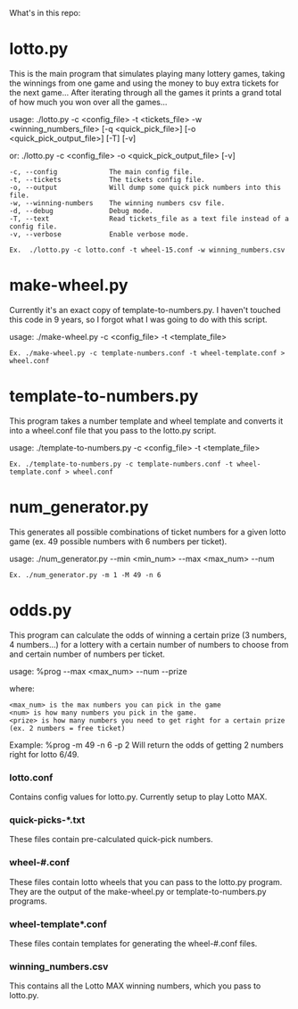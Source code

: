 What's in this repo:

# lotto.py
This is the main program that simulates playing many lottery games, taking the winnings from one game and using the money to buy extra tickets for the next game...  After iterating through all the games it prints a grand total of how much you won over all the games...

usage: ./lotto.py -c <config_file> -t <tickets_file> -w <winning_numbers_file> [-q <quick_pick_file>] [-o <quick_pick_output_file>] [-T] [-v]

   or: ./lotto.py -c <config_file> -o <quick_pick_output_file> [-v]

    -c, --config             The main config file.
    -t, --tickets            The tickets config file.
    -o, --output             Will dump some quick pick numbers into this file.
    -w, --winning-numbers    The winning numbers csv file.
    -d, --debug              Debug mode.
    -T, --text               Read tickets_file as a text file instead of a config file.
    -v, --verbose            Enable verbose mode.
    
    Ex.  ./lotto.py -c lotto.conf -t wheel-15.conf -w winning_numbers.csv

# make-wheel.py
Currently it's an exact copy of template-to-numbers.py.  I haven't touched this code in 9 years, so I forgot what I was going to do with this script.

usage: ./make-wheel.py -c <config_file> -t <template_file>

    Ex. ./make-wheel.py -c template-numbers.conf -t wheel-template.conf > wheel.conf

# template-to-numbers.py
This program takes a number template and wheel template and converts it into a wheel.conf file that you pass to the lotto.py script.

usage: ./template-to-numbers.py -c <config_file> -t <template_file>

    Ex. ./template-to-numbers.py -c template-numbers.conf -t wheel-template.conf > wheel.conf

# num_generator.py
This generates all possible combinations of ticket numbers for a given lotto game (ex. 49 possible numbers with 6 numbers per ticket).

usage: ./num_generator.py --min <min_num> --max <max_num> --num <num>

    Ex. ./num_generator.py -m 1 -M 49 -n 6

# odds.py
This program can calculate the odds of winning a certain prize (3 numbers, 4 numbers...) for a lottery with a certain number of numbers to choose from and certain number of numbers per ticket.

usage: %prog --max <max_num> --num <num> --prize <num>

  where:
  
    <max_num> is the max numbers you can pick in the game
    <num> is how many numbers you pick in the game.
    <prize> is how many numbers you need to get right for a certain prize (ex. 2 numbers = free ticket)

Example: %prog -m 49 -n 6 -p 2
Will return the odds of getting 2 numbers right for lotto 6/49.

### lotto.conf
Contains config values for lotto.py.  Currently setup to play Lotto MAX.

### quick-picks-*.txt
These files contain pre-calculated quick-pick numbers.

### wheel-#.conf
These files contain lotto wheels that you can pass to the lotto.py program.
They are the output of the make-wheel.py or template-to-numbers.py programs.

### wheel-template*.conf
These files contain templates for generating the wheel-#.conf files.

### winning_numbers.csv
This contains all the Lotto MAX winning numbers, which you pass to lotto.py.